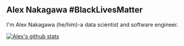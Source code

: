 ## Alex Nakagawa #BlackLivesMatter

I'm Alex Nakagawa (he/him)-a data scientist and software engineer.

[![Alex's github stats](https://github-readme-stats.vercel.app/api?username=alexnakagawa&count_private=true&show_icons=true&theme=dracula)](https://github.com/anuraghazra/github-readme-stats)
